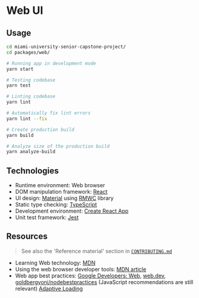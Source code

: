 [React]: https://reactjs.org/
[MDN]: https://developer.mozilla.org/en-US/
[Google Developers: Web]: https://developers.google.com/web
[web.dev]: https://web.dev/
[TypeScript]: https://www.typescriptlang.org/
[Material]: https://material.io/
[RMWC]: https://rmwc.io/
[Create React App]: https://create-react-app.dev/
[Jest]: https://jestjs.io/
[goldbergyoni/nodebestpractices]: https://github.com/goldbergyoni/nodebestpractices

# Web UI

## Usage

```bash
cd miami-university-senior-capstone-project/
cd packages/web/

# Running app in development mode
yarn start

# Testing codebase
yarn test

# Linting codebase
yarn lint

# Automatically fix lint errors
yarn lint --fix

# Create production build
yarn build

# Analyze size of the production build
yarn analyze-build
```

## Technologies

- Runtime environment: Web browser
- DOM manipulation framework: [React]
- UI design: [Material] using [RMWC] library
- Static type checking: [TypeScript]
- Development environment: [Create React App]
- Unit test framework: [Jest]

## Resources

> See also the 'Reference material' section in [`CONTRIBUTING.md`](../../CONTRIBUTING.md)

- Learning Web technology: [MDN]
- Using the web browser developer tools:
  [MDN article](https://developer.mozilla.org/en-US/docs/Learn/Common_questions/What_are_browser_developer_tools)
- Web app best practices: [Google Developers: Web], [web.dev], [goldbergyoni/nodebestpractices] (JavaScript recommendations are still relevant)
  [Adaptive Loading](https://addyosmani.com/blog/adaptive-loading/)
